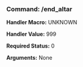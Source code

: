 ### Command: /end_altar

**Handler Macro:** UNKNOWN

**Handler Value:** 999

**Required Status:** 0

**Arguments:**
None
